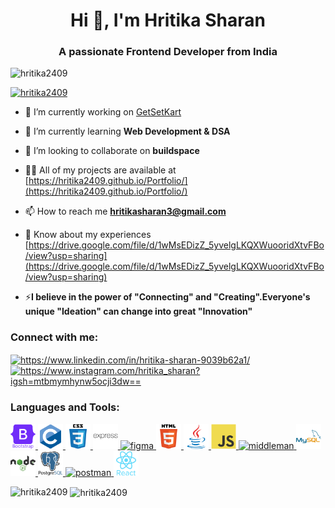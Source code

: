 <h1 align="center">Hi 👋, I'm Hritika Sharan</h1>
<h3 align="center">A passionate Frontend Developer from India</h3>

<p align="left"> <img src="https://komarev.com/ghpvc/?username=hritika2409&label=Profile%20views&color=0e75b6&style=flat" alt="hritika2409" /> </p>

<p align="left"> <a href="https://github.com/ryo-ma/github-profile-trophy"><img src="https://github-profile-trophy.vercel.app/?username=hritika2409" alt="hritika2409" /></a> </p>

- 🔭 I’m currently working on [GetSetKart](https://hritika2409.github.io/GetSetKart/)

- 🌱 I’m currently learning **Web Development & DSA**

- 👯 I’m looking to collaborate on **buildspace**

- 👨‍💻 All of my projects are available at [https://hritika2409.github.io/Portfolio/](https://hritika2409.github.io/Portfolio/)

- 📫 How to reach me **hritikasharan3@gmail.com**

- 📄 Know about my experiences [https://drive.google.com/file/d/1wMsEDizZ_5yvelgLKQXWuooridXtvFBo/view?usp=sharing](https://drive.google.com/file/d/1wMsEDizZ_5yvelgLKQXWuooridXtvFBo/view?usp=sharing)

- ⚡**I believe in the power of "Connecting" and "Creating".Everyone's unique "Ideation" can change into great "Innovation"**

<h3 align="left">Connect with me:</h3>
<p align="left">
<a href="[https://linkedin.com/in/https://www.linkedin.com/in/hritika-sharan-9039b62a1/](https://www.linkedin.com/in/hritika-sharan-9039b62a1/)" target="blank"><img align="center" src="https://raw.githubusercontent.com/rahuldkjain/github-profile-readme-generator/master/src/images/icons/Social/linked-in-alt.svg" alt="https://www.linkedin.com/in/hritika-sharan-9039b62a1/" height="30" width="40" /></a>
<a href="https://instagram.com/https://www.instagram.com/hritika_sharan?igsh=mtbmymhynw5ocji3dw==" target="blank"><img align="center" src="https://raw.githubusercontent.com/rahuldkjain/github-profile-readme-generator/master/src/images/icons/Social/instagram.svg" alt="https://www.instagram.com/hritika_sharan?igsh=mtbmymhynw5ocji3dw==" height="30" width="40" /></a>
</p>

<h3 align="left">Languages and Tools:</h3>
<p align="left"> <a href="https://getbootstrap.com" target="_blank" rel="noreferrer"> <img src="https://raw.githubusercontent.com/devicons/devicon/master/icons/bootstrap/bootstrap-plain-wordmark.svg" alt="bootstrap" width="40" height="40"/> </a> <a href="https://www.cprogramming.com/" target="_blank" rel="noreferrer"> <img src="https://raw.githubusercontent.com/devicons/devicon/master/icons/c/c-original.svg" alt="c" width="40" height="40"/> </a> <a href="https://www.w3schools.com/css/" target="_blank" rel="noreferrer"> <img src="https://raw.githubusercontent.com/devicons/devicon/master/icons/css3/css3-original-wordmark.svg" alt="css3" width="40" height="40"/> </a> <a href="https://expressjs.com" target="_blank" rel="noreferrer"> <img src="https://raw.githubusercontent.com/devicons/devicon/master/icons/express/express-original-wordmark.svg" alt="express" width="40" height="40"/> </a> <a href="https://www.figma.com/" target="_blank" rel="noreferrer"> <img src="https://www.vectorlogo.zone/logos/figma/figma-icon.svg" alt="figma" width="40" height="40"/> </a> <a href="https://www.w3.org/html/" target="_blank" rel="noreferrer"> <img src="https://raw.githubusercontent.com/devicons/devicon/master/icons/html5/html5-original-wordmark.svg" alt="html5" width="40" height="40"/> </a> <a href="https://www.java.com" target="_blank" rel="noreferrer"> <img src="https://raw.githubusercontent.com/devicons/devicon/master/icons/java/java-original.svg" alt="java" width="40" height="40"/> </a> <a href="https://developer.mozilla.org/en-US/docs/Web/JavaScript" target="_blank" rel="noreferrer"> <img src="https://raw.githubusercontent.com/devicons/devicon/master/icons/javascript/javascript-original.svg" alt="javascript" width="40" height="40"/> </a> <a href="https://middlemanapp.com/" target="_blank" rel="noreferrer"> <img src="https://raw.githubusercontent.com/leungwensen/svg-icon/b84b3f3a3da329b7c1d02346865f8e98beb05413/dist/svg/logos/middleman.svg" alt="middleman" width="40" height="40"/> </a> <a href="https://www.mysql.com/" target="_blank" rel="noreferrer"> <img src="https://raw.githubusercontent.com/devicons/devicon/master/icons/mysql/mysql-original-wordmark.svg" alt="mysql" width="40" height="40"/> </a> <a href="https://nodejs.org" target="_blank" rel="noreferrer"> <img src="https://raw.githubusercontent.com/devicons/devicon/master/icons/nodejs/nodejs-original-wordmark.svg" alt="nodejs" width="40" height="40"/> </a> <a href="https://www.postgresql.org" target="_blank" rel="noreferrer"> <img src="https://raw.githubusercontent.com/devicons/devicon/master/icons/postgresql/postgresql-original-wordmark.svg" alt="postgresql" width="40" height="40"/> </a> <a href="https://postman.com" target="_blank" rel="noreferrer"> <img src="https://www.vectorlogo.zone/logos/getpostman/getpostman-icon.svg" alt="postman" width="40" height="40"/> </a> <a href="https://reactjs.org/" target="_blank" rel="noreferrer"> <img src="https://raw.githubusercontent.com/devicons/devicon/master/icons/react/react-original-wordmark.svg" alt="react" width="40" height="40"/> </a> </p>

<p><img align="left" src="https://github-readme-stats.vercel.app/api/top-langs?username=hritika2409&show_icons=true&locale=en&layout=compact" alt="hritika2409" /></p>

<p>&nbsp;<img align="center" src="https://github-readme-stats.vercel.app/api?username=hritika2409&show_icons=true&locale=en" alt="hritika2409" /></p>
